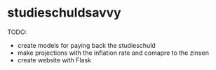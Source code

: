 # studieschuldsavvy

TODO:
- create models for paying back the studieschuld
- make projections with the inflation rate and comapre to the zinsen
- create website with Flask
